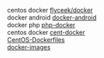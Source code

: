 centos docker [flyceek/docker](https://github.com/flyceek/docker)  
docker android [docker-android](https://github.com/nekocode/docker-android)  
docker php [php-docker](https://github.com/vkyii/docker)  
centos docker [cent-docker](https://github.com/internavenue/dockerfiles)  
[CentOS-Dockerfiles](https://github.com/CentOS/CentOS-Dockerfiles)  
[docker-images](https://github.com/ContinuumIO/docker-images)
